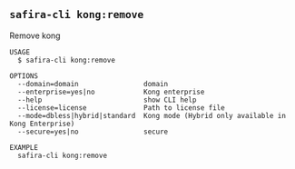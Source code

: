 <!-- order:17 -->
<!-- PLEASE! Don't edit this file, auto generated! -->

## `safira-cli kong:remove`

Remove kong

```
USAGE
  $ safira-cli kong:remove

OPTIONS
  --domain=domain                domain
  --enterprise=yes|no            Kong enterprise
  --help                         show CLI help
  --license=license              Path to license file
  --mode=dbless|hybrid|standard  Kong mode (Hybrid only available in Kong Enterprise)
  --secure=yes|no                secure

EXAMPLE
  safira-cli kong:remove
```
